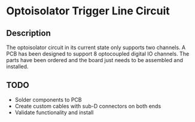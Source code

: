 # Optoisolator Trigger Line Circuit

## Description
The optoisolator circuit in its current state only supports two channels. A PCB has been designed to support 8 optocoupled digital IO channels. The parts have been ordered and the board just needs to be assembled and installed.

## TODO
- Solder components to PCB
- Create custom cables with sub-D connectors on both ends
- Validate functionality and install
